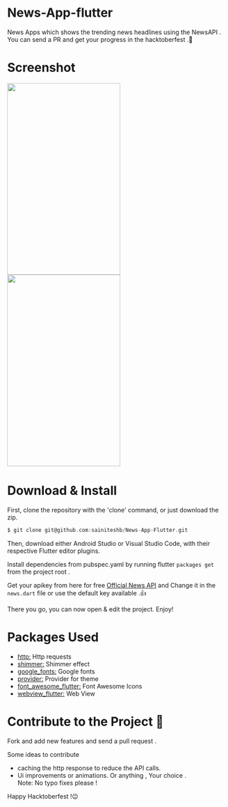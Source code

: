 # News-App-flutter
 News Apps which shows the trending news headlines using the NewsAPI . You can send a PR and get your progress in the hacktoberfest .🤞


# Screenshot
<img src="https://github.com/sainiteshb/NASA-Apod-flutter/blob/main/screenshots/Screenshot_1601990197.png" width="260px" height="440px" >  <img src="https://github.com/sainiteshb/NASA-Apod-flutter/blob/main/screenshots/Screenshot_1601990200.png" width="260px" height="440px" >

# Download & Install
First, clone the repository with the 'clone' command, or just download the zip.
```C
$ git clone git@github.com:sainiteshb/News-App-Flutter.git
```
Then, download either Android Studio or Visual Studio Code, with their respective Flutter editor plugins.

Install dependencies from pubspec.yaml by running flutter ``` packages get ``` from the project root .

 Get your apikey from here for free [Official News API](https://newsapi.org/) and Change it in the ```news.dart``` file or use the default key available .👍

There you go, you can now open & edit the project. Enjoy!

# Packages Used

* [http:](https://pub.dev/packages/http)  Http requests
* [shimmer:](https://pub.dev/packages/shimmer)  Shimmer effect
* [google_fonts:](https://pub.dev/packages/google_fonts) Google fonts
* [provider:](https://pub.dev/packages/provider) Provider for theme
* [font_awesome_flutter:](https://pub.dev/packages/font_awesome_flutter) Font Awesome Icons
* [webview_flutter:](https://pub.dev/packages/webview_flutter) Web View


# Contribute  to the Project  🎉

Fork and add new features and send a pull request . 

Some ideas to contribute
* caching the http response to reduce the API calls.
* Ui improvements or animations. 
Or anything , Your choice .<br>
Note: No typo fixes please !

Happy Hacktoberfest !😉
